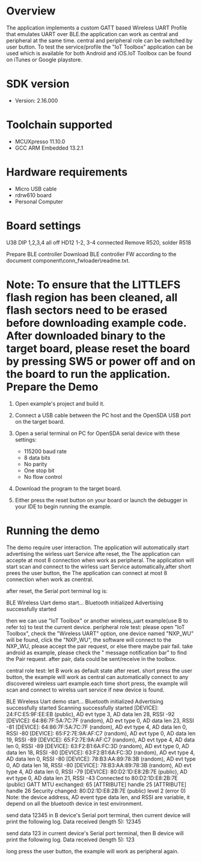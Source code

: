 Overview
========
The application implements a custom GATT based Wireless UART Profile that emulates UART over BLE.the application can work as central and peripheral at the same time. central and peripheral role can be switched by user button.
To test the service/profile the "IoT Toolbox" application can be used which is available for both Android and iOS.IoT Toolbox can be found on iTunes or Google playstore.


SDK version
===========
- Version: 2.16.000

Toolchain supported
===================
- MCUXpresso  11.10.0
- GCC ARM Embedded  13.2.1

Hardware requirements
=====================
- Micro USB cable
- rdrw610 board
- Personal Computer

Board settings
==============
U38 DIP 1,2,3,4 all off
HD12 1-2, 3-4 connected
Remove R520, solder R518

Prepare BLE controller
Download BLE controller FW according to the document component\conn_fwloader\readme.txt.

Note:
To ensure that the LITTLEFS flash region has been cleaned,
all flash sectors need to be erased before downloading example code.
After downloaded binary to the target board, 
please reset the board by pressing SW5 or power off and on the board to run the application.
Prepare the Demo
================

1.  Open example's project and build it.

2.  Connect a USB cable between the PC host and the OpenSDA USB port on the target board.

3.  Open a serial terminal on PC for OpenSDA serial device with these settings:
    - 115200 baud rate
    - 8 data bits
    - No parity
    - One stop bit
    - No flow control

4.  Download the program to the target board.

5.  Either press the reset button on your board or launch the debugger in your IDE to begin running the example.

Running the demo
================
The demo require user interaction. The application will automatically start advertising the wirless uart Service afte reset, the The application can accepte at most 8 connection when work as peripheral.
The application will start scan and connect to the wirless uart Service automatically,after short prees the user button, the The application can connect at most 8 connection when work as cnentral.

after reset, the Serial port terminal log is:

BLE Wireless Uart demo start...
Bluetooth initialized
Advertising successfully started

then we can use "IoT Toolbox" or another wireless_uart example(use B to refer to) to test the current device. 
peripheral role test:
please open "IoT Toolbox", check the "Wireless UART" option, one device named "NXP_WU" will be found, click the "NXP_WU", the software will connect to the NXP_WU, please accept the pair request, or else there maybe pair fail. take android as example, please check the " message notification bar" to find the Pair request. 
after pair, data could be sent/receive in the toolbox.

central role test:
let B work as default state after reset. 
short press the user button, the example will work as central can automatically connect to any discovered wireless uart example.each time short press, the example will scan and connect to wirelss uart service if new device is found.

BLE Wireless Uart demo start...
Bluetooth initialized
Advertising successfully started
Scanning successfully started
[DEVICE]: 24:FC:E5:9F:EE:EB (public), AD evt type 3, AD data len 28, RSSI -92
[DEVICE]: 64:86:7F:5A:7C:7F (random), AD evt type 0, AD data len 23, RSSI -81
[DEVICE]: 64:86:7F:5A:7C:7F (random), AD evt type 4, AD data len 0, RSSI -80
[DEVICE]: 65:F2:7E:9A:AF:C7 (random), AD evt type 0, AD data len 19, RSSI -89
[DEVICE]: 65:F2:7E:9A:AF:C7 (random), AD evt type 4, AD data len 0, RSSI -89
[DEVICE]: 63:F2:B1:6A:FC:3D (random), AD evt type 0, AD data len 18, RSSI -80
[DEVICE]: 63:F2:B1:6A:FC:3D (random), AD evt type 4, AD data len 0, RSSI -80
[DEVICE]: 78:B3:AA:89:78:3B (random), AD evt type 0, AD data len 18, RSSI -80
[DEVICE]: 78:B3:AA:89:78:3B (random), AD evt type 4, AD data len 0, RSSI -79
[DEVICE]: 80:D2:1D:E8:2B:7E (public), AD evt type 0, AD data len 21, RSSI -43
Connected to 80:D2:1D:E8:2B:7E (public)
GATT MTU exchanged: 65
[ATTRIBUTE] handle 25
[ATTRIBUTE] handle 26
Security changed: 80:D2:1D:E8:2B:7E (public) level 2 (error 0)
Note:
the device address, AD event type data len, and RSSI are variable, it depend on all the bluetooth device in test environment.


send data 12345 in B device's Serial port terminal, then current device will print the following log. 
Data received (length 5): 12345  

send data 123 in current device's Serial port terminal, then B device will print the following log. 
Data received (length 5): 123

long press the user button, the example will work as peripheral again.
